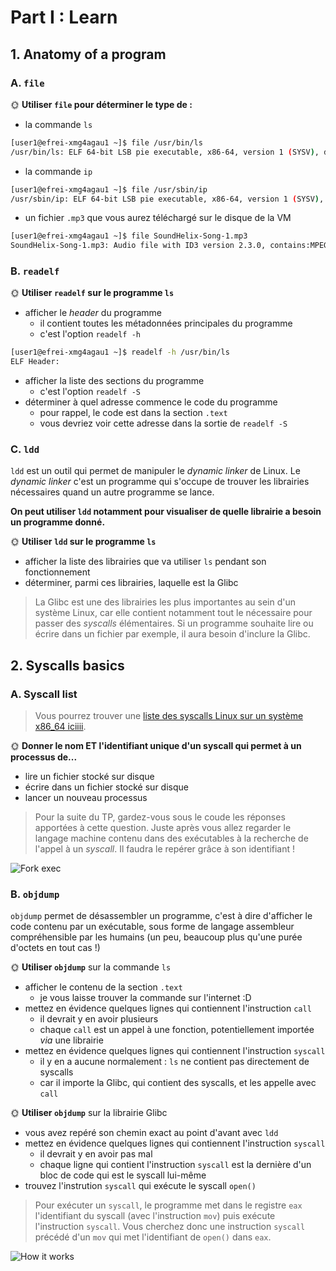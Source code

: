 # Part I : Learn

## 1. Anatomy of a program

### A. `file`

🌞 **Utiliser `file` pour déterminer le type de :**

- la commande `ls`
```bash
[user1@efrei-xmg4agau1 ~]$ file /usr/bin/ls
/usr/bin/ls: ELF 64-bit LSB pie executable, x86-64, version 1 (SYSV), dynamically linked, interpreter /lib64/ld-linux-x86-64.so.2, BuildID[sha1]=fe37adecca22a782c4fb274ae601f220cc1fbb4d, for GNU/Linux 3.2.0, stripped
```
- la commande `ip`
```bash
[user1@efrei-xmg4agau1 ~]$ file /usr/sbin/ip
/usr/sbin/ip: ELF 64-bit LSB pie executable, x86-64, version 1 (SYSV), dynamically linked, interpreter /lib64/ld-linux-x86-64.so.2, BuildID[sha1]=77a2f5899f0529f27d87bb29c6b84c535739e1c7, for GNU/Linux 3.2.0, stripped
```
- un fichier `.mp3` que vous aurez téléchargé sur le disque de la VM
```bash
[user1@efrei-xmg4agau1 ~]$ file SoundHelix-Song-1.mp3
SoundHelix-Song-1.mp3: Audio file with ID3 version 2.3.0, contains:MPEG ADTS, layer III, v1, 192 kbps, 44.1 kHz, Stereo
```

### B. `readelf`

🌞 **Utiliser `readelf` sur le programme `ls`**

- afficher le *header* du programme
  - il contient toutes les métadonnées principales du programme
  - c'est l'option `readelf -h`
```bash
[user1@efrei-xmg4agau1 ~]$ readelf -h /usr/bin/ls
ELF Header:
```
- afficher la liste des sections du programme
  - c'est l'option `readelf -S`
- déterminer à quel adresse commence le code du programme
  - pour rappel, le code est dans la section `.text`
  - vous devriez voir cette adresse dans la sortie de `readelf -S`

### C. `ldd`

`ldd` est un outil qui permet de manipuler le *dynamic linker* de Linux. Le *dynamic linker* c'est un programme qui s'occupe de trouver les librairies nécessaires quand un autre programme se lance.

**On peut utiliser `ldd` notamment pour visualiser de quelle librairie a besoin un programme donné.**

🌞 **Utiliser `ldd` sur le programme `ls`**

- afficher la liste des librairies que va utiliser `ls` pendant son fonctionnement
- déterminer, parmi ces librairies, laquelle est la Glibc

> La Glibc est une des librairies les plus importantes au sein d'un système Linux, car elle contient notamment tout le nécessaire pour passer des *syscalls* élémentaires. Si un programme souhaite lire ou écrire dans un fichier par exemple, il aura besoin d'inclure la Glibc.

## 2. Syscalls basics

### A. Syscall list

> Vous pourrez trouver une [liste des syscalls Linux sur un système x86_64 iciiii](https://filippo.io/linux-syscall-table/).

🌞 **Donner le nom ET l'identifiant unique d'un syscall qui permet à un processus de...**

- lire un fichier stocké sur disque
- écrire dans un fichier stocké sur disque
- lancer un nouveau processus

> Pour la suite du TP, gardez-vous sous le coude les réponses apportées à cette question. Juste après vous allez regarder le langage machine contenu dans des exécutables à la recherche de l'appel à un *syscall*. Il faudra le repérer grâce à son identifiant !

![Fork exec](./img/forkexec.png)

### B. `objdump`

`objdump` permet de désassembler un programme, c'est à dire d'afficher le code contenu par un exécutable, sous forme de langage assembleur compréhensible par les humains (un peu, beaucoup plus qu'une purée d'octets en tout cas !)

🌞 **Utiliser `objdump`** sur la commande `ls`

- afficher le contenu de la section `.text`
  - je vous laisse trouver la commande sur l'internet :D
- mettez en évidence quelques lignes qui contiennent l'instruction `call`
  - il devrait y en avoir plusieurs
  - chaque `call` est un appel à une fonction, potentiellement importée *via* une librairie
- mettez en évidence quelques lignes qui contiennent l'instruction `syscall`
  - il y en a aucune normalement : `ls` ne contient pas directement de syscalls
  - car il importe la Glibc, qui contient des syscalls, et les appelle avec `call`

🌞 **Utiliser `objdump`** sur la librairie Glibc

- vous avez repéré son chemin exact au point d'avant avec `ldd`
- mettez en évidence quelques lignes qui contiennent l'instruction `syscall`
  - il devrait y en avoir pas mal
  - chaque ligne qui contient l'instruction `syscall` est la dernière d'un bloc de code qui est le syscall lui-même
- trouvez l'instrution `syscall` qui exécute le syscall `open()`

> Pour exécuter un `syscall`, le programme met dans le registre `eax` l'identifiant du syscall (avec l'instruction `mov`) puis exécute l'instruction `syscall`. Vous cherchez donc une instruction `syscall` précédé d'un `mov` qui met l'identifiant de `open()` dans `eax`.

![How it works](./img/syscall_work.jpg)

